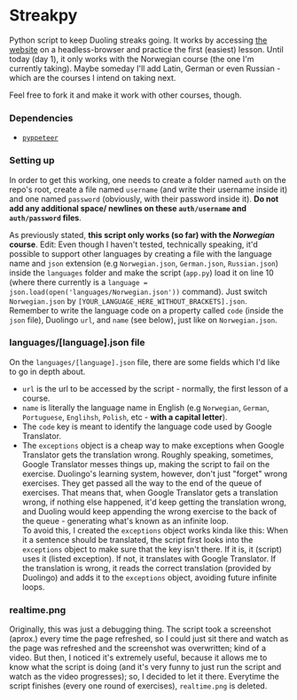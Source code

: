 # Streakpy

Python script to keep Duoling streaks going. It works by accessing [the website](//duoling.com) on a headless-browser and practice the first (easiest) lesson. Until today (day 1), it only works with the Norwegian course (the one I'm currently taking). Maybe someday I'll add Latin, German or even Russian - which are the courses I intend on taking next.

Feel free to fork it and make it work with other courses, though.

### Dependencies

* [`pyppeteer`](//pypi.org/project/pyppeteer/)

### Setting up

In order to get this working, one needs to create a folder named `auth` on the repo's root, create a file named `username` (and write their username inside it) and one named `password` (obviously, with their password inside it). **Do not add any additional space/ newlines on these `auth/username` and `auth/password` files**.

As previously stated, **this script only works (so far) with the _Norwegian_ course**.
Edit: Even though I haven't tested, technically speaking, it'd possible to support other languages by creating a file with the language name and `json` extension (e.g `Norwegian.json`, `German.json`, `Russian.json`) inside the `languages` folder and make the script (`app.py`) load it on line 10 (where there currently is a `language = json.load(open('languages/Norwegian.json'))` command). Just switch `Norwegian.json` by `[YOUR_LANGUAGE_HERE_WITHOUT_BRACKETS].json`. Remember to write the language code on a property called `code` (inside the `json` file), Duolingo `url`, and `name` (see below), just like on `Norwegian.json`.

### languages/[language].json file

On the `languages/[language].json` file, there are some fields which I'd like to go in depth about.
* `url` is the url to be accessed by the script - normally, the first lesson of a course.
* `name` is literally the language name in English (e.g `Norwegian`, `German`, `Portuguese`, `Englihsh`, `Polish`, etc - **with a capital letter**).
* The `code` key is meant to identify the language code used by Google Translator.
* The `exceptions` object is a cheap way to make exceptions when Google Translator gets the translation wrong. Roughly speaking, sometimes, Google Translator messes things up, making the script to fail on the exercise. Duolingo's learning system, however, don't just "forget" wrong exercises. They get passed all the way to the end of the queue of exercises. That means that, when Google Translator gets a translation wrong, if nothing else happened, it'd keep getting the translation wrong, and Duoling would keep appending the wrong exercise to the back of the queue - generating what's known as an infinite loop.<br>
To avoid this, I created the `exceptions` object works kinda like this: When it a sentence should be translated, the script first looks into the `exceptions` object to make sure that the key isn't there. If it is, it (script) uses it (listed exception). If not, it translates with Google Translator. If the translation is wrong, it reads the correct translation (provided by Duolingo) and adds it to the `exceptions` object, avoiding future infinite loops.

### realtime.png

Originally, this was just a debugging thing. The script took a screenshot (aprox.) every time the page refreshed, so I could just sit there and watch as the page was refreshed and the screenshot was overwritten; kind of a video. But then, I noticed it's extremely useful, because it allows me to know what the script is doing (and it's very funny to just run the script and watch as the video progresses); so, I decided to let it there. Everytime the script finishes (every one round of exercises), `realtime.png` is deleted.